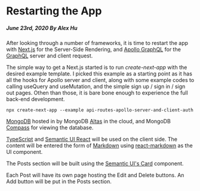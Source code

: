 # Restarting the App
##### June 23rd, 2020 By Alex Hu

After looking through a number of frameworks, it is time to restart the app with [Next.js](https://nextjs.org/)
for the Server-Side Rendering, and [Apollo GraphQL](https://www.apollographql.com/) for the [GraphQL](https://graphql.org/)
server and client request.

The simple way to get a Next.js started is to run *create-next-app* with the desired example template. I picked this
example as a starting point as it has all the hooks for Apollo server and client, along with some example codes to
calling useQuery and useMutation, and the simple sign up / sign in / sign out pages. Othen than those, it is bare bone
enough to experience the full back-end development.
```
npx create-next-app --example api-routes-apollo-server-and-client-auth
```
[MongoDB](https://www.mongodb.com/) hosted in by MongoDB [Altas](https://www.mongodb.com/cloud/atlas) in the cloud,
and MongoDB [Compass](https://www.mongodb.com/products/compass) for viewing the database.

[TypeScript](https://www.typescriptlang.org/) and [Semantic UI React](https://react.semantic-ui.com/) will be used on the
client side. The content will be entered the form of [Markdown](https://www.markdownguide.org/) using
[react-markdown](https://www.npmjs.com/package/react-markdown) as the UI component.

The Posts section will be built using the [Semantic UI's Card](https://react.semantic-ui.com/views/card/) component.

Each Post will have its own page hosting the Edit and Delete buttons. An Add button will be put in the Posts section.
